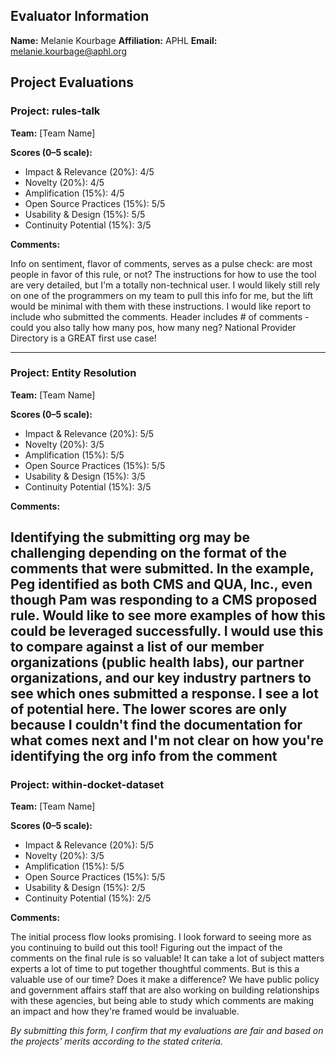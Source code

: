 ## Evaluator Information

**Name:** Melanie Kourbage
**Affiliation:** APHL
**Email:** <melanie.kourbage@aphl.org>

## Project Evaluations

<!-- Copy this template for each project you're evaluating -->

### Project: rules-talk

**Team:** \[Team Name]

**Scores (0–5 scale):**

* Impact & Relevance (20%): 4/5
* Novelty (20%): 4/5
* Amplification (15%): 4/5
* Open Source Practices (15%): 5/5
* Usability & Design (15%): 5/5
* Continuity Potential (15%): 3/5

**Comments:**

Info on sentiment, flavor of comments, serves as a pulse check: are most people in favor of this rule, or not?
The instructions for how to use the tool are very detailed, but I'm a totally non-technical user. I would likely still rely on one of the programmers on my team to pull this info for me, but the lift would be minimal with them with these instructions.
I would like report to include who submitted the comments.
Header includes # of comments - could you also tally how many pos, how many neg?
National Provider Directory is a GREAT first use case!

---

### Project: Entity Resolution

**Team:** \[Team Name]

**Scores (0–5 scale):**

* Impact & Relevance (20%): 5/5
* Novelty (20%): 3/5
* Amplification (15%): 5/5
* Open Source Practices (15%): 5/5
* Usability & Design (15%): 3/5
* Continuity Potential (15%): 3/5

**Comments:**

Identifying the submitting org may be challenging depending on the format of the comments that were submitted. In the example, Peg identified as both CMS and QUA, Inc., even though Pam was responding to a CMS proposed rule. Would like to see more examples of how this could be leveraged successfully. I would use this to compare against a list of our member organizations (public health labs), our partner organizations, and our key industry partners to see which ones submitted a response.
I see a lot of potential here. The lower scores are only because I couldn't find the documentation for what comes next and I'm not clear on how you're identifying the org info from the comment
---

### Project: within-docket-dataset

**Team:** \[Team Name]

**Scores (0–5 scale):**

* Impact & Relevance (20%): 5/5
* Novelty (20%): 3/5
* Amplification (15%): 5/5
* Open Source Practices (15%): 5/5
* Usability & Design (15%): 2/5
* Continuity Potential (15%): 2/5

**Comments:**

The initial process flow looks promising. I look forward to seeing more as you continuing to build out this tool! Figuring out the impact of the comments on the final rule is so valuable! It can take a lot of subject matters experts a lot of time to put together thoughtful comments. But is this a valuable use of our time? Does it make a difference? We have public policy and government affairs staff that are also working on building relationships with these agencies, but being able to study which comments are making an impact and how they're framed would be invaluable.

*By submitting this form, I confirm that my evaluations are fair and based on the projects' merits according to the stated criteria.*

